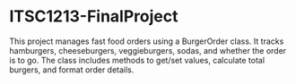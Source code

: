 # ITSC1213-FinalProject

This project manages fast food orders using a BurgerOrder class. It tracks hamburgers, cheeseburgers, veggieburgers, sodas, and whether the order is to go. The class includes methods to get/set values, calculate total burgers, and format order details.
